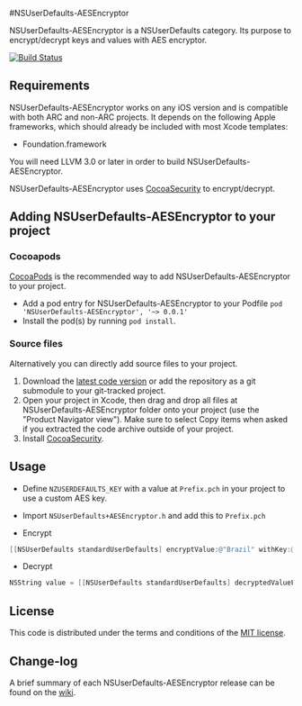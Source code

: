 #NSUserDefaults-AESEncryptor

NSUserDefaults-AESEncryptor is a NSUserDefaults category. Its purpose to encrypt/decrypt keys and values with AES encryptor.

[![Build Status](https://api.travis-ci.org/NZN/NSUserDefaults-AESEncryptor.png)](https://api.travis-ci.org/NZN/NSUserDefaults-AESEncryptor.png)

## Requirements

NSUserDefaults-AESEncryptor works on any iOS version and is compatible with both ARC and non-ARC projects. It depends on the following Apple frameworks, which should already be included with most Xcode templates:

* Foundation.framework

You will need LLVM 3.0 or later in order to build NSUserDefaults-AESEncryptor.

NSUserDefaults-AESEncryptor uses [CocoaSecurity](https://github.com/kelp404/CocoaSecurity) to encrypt/decrypt.

## Adding NSUserDefaults-AESEncryptor to your project

### Cocoapods

[CocoaPods](http://cocoapods.org) is the recommended way to add NSUserDefaults-AESEncryptor to your project.

* Add a pod entry for NSUserDefaults-AESEncryptor to your Podfile `pod 'NSUserDefaults-AESEncryptor', '~> 0.0.1'`
* Install the pod(s) by running `pod install`.

### Source files

Alternatively you can directly add source files to your project.

1. Download the [latest code version](https://github.com/NZN/NSUserDefaults-AESEncryptor/archive/master.zip) or add the repository as a git submodule to your git-tracked project.
2. Open your project in Xcode, then drag and drop all files at NSUserDefaults-AESEncryptor folder onto your project (use the "Product Navigator view"). Make sure to select Copy items when asked if you extracted the code archive outside of your project.
2. Install [CocoaSecurity](https://github.com/kelp404/CocoaSecurity).

## Usage

* Define `NZUSERDEFAULTS_KEY` with a value at `Prefix.pch` in your project to use a custom AES key.

* Import `NSUserDefaults+AESEncryptor.h` and add this to `Prefix.pch`

* Encrypt

```objective-c
[[NSUserDefaults standardUserDefaults] encryptValue:@"Brazil" withKey:@"country"];
```

* Decrypt

```objective-c
NSString value = [[NSUserDefaults standardUserDefaults] decryptedValueForKey:@"country"];
```

## License

This code is distributed under the terms and conditions of the [MIT license](LICENSE).

## Change-log

A brief summary of each NSUserDefaults-AESEncryptor release can be found on the [wiki](https://github.com/NZN/NSUserDefaults-AESEncryptor/wiki/Change-log).